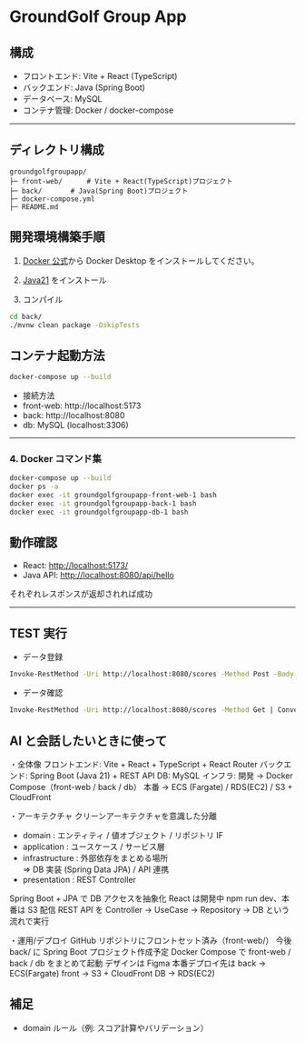 # GroundGolf Group App

## 構成

- フロントエンド: Vite + React (TypeScript)
- バックエンド: Java (Spring Boot)
- データベース: MySQL
- コンテナ管理: Docker / docker-compose

---

## ディレクトリ構成

```text
groundgolfgroupapp/
├─ front-web/      # Vite + React(TypeScript)プロジェクト
├─ back/       # Java(Spring Boot)プロジェクト
├─ docker-compose.yml
├─ README.md
```

## 開発環境構築手順

1. [Docker 公式](https://docs.docker.com/get-docker/)から Docker Desktop をインストールしてください。

2. [Java21](https://download.oracle.com/java/21/latest/jdk-21_windows-x64_bin.msi) をインストール

3. コンパイル

```bash
cd back/
./mvnw clean package -DskipTests
```

## コンテナ起動方法

```bash
docker-compose up --build
```

- 接続方法
- front-web: http://localhost:5173
- back: http://localhost:8080
- db: MySQL (localhost:3306)

---

### 4. Docker コマンド集

```bash
docker-compose up --build
docker ps -a
docker exec -it groundgolfgroupapp-front-web-1 bash
docker exec -it groundgolfgroupapp-back-1 bash
docker exec -it groundgolfgroupapp-db-1 bash
```

## 動作確認

- React: [http://localhost:5173/](http://localhost:5173/)
- Java API: [http://localhost:8080/api/hello](http://localhost:8080/)

それぞれレスポンスが返却されれば成功

---

## TEST 実行

- データ登録

```bash
Invoke-RestMethod -Uri http://localhost:8080/scores -Method Post -Body (@(3,4,5,2,3,4,3,4,2,3) | ConvertTo-Json -Compress) -ContentType "application/json"
```

- データ確認

```bash
Invoke-RestMethod -Uri http://localhost:8080/scores -Method Get | ConvertTo-Json
```

## AI と会話したいときに使って

・全体像
フロントエンド: Vite + React + TypeScript + React Router
バックエンド: Spring Boot (Java 21) + REST API
DB: MySQL
インフラ:
開発 → Docker Compose（front-web / back / db）
本番 → ECS (Fargate) / RDS(EC2) / S3 + CloudFront

・アーキテクチャ
クリーンアーキテクチャを意識した分離

- domain : エンティティ / 値オブジェクト / リポジトリ IF
- application : ユースケース / サービス層
- infrastructure : 外部依存をまとめる場所  
  => DB 実装 (Spring Data JPA) / API 連携
- presentation : REST Controller

Spring Boot + JPA で DB アクセスを抽象化
React は開発中 npm run dev、本番は S3 配信
REST API を Controller → UseCase → Repository → DB という流れで実行

・運用/デプロイ
GitHub リポジトリにフロントセット済み（front-web/）
今後 back/ に Spring Boot プロジェクト作成予定
Docker Compose で front-web / back / db をまとめて起動
デザインは Figma
本番デプロイ先は
back → ECS(Fargate)
front → S3 + CloudFront
DB → RDS(EC2)

## 補足

- domain ルール（例: スコア計算やバリデーション）
